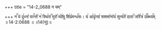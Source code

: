 +++
title = "14-2_0688 न यम्"

+++
न꣢꣫ यं दु꣣ध्ना꣡ वर꣢꣯न्ते꣣ न꣢ स्थि꣣रा꣢꣫ मुरो꣣ म꣡दे꣢षु शि꣣प्र꣡मन्ध꣢꣯सः। य꣢ आ꣣दृ꣡त्या꣢ शशमा꣣ना꣡य꣢ सुन्व꣣ते꣡ दाता꣢꣯ जरि꣣त्र꣢ उ꣣꣬क्थ्य꣢꣯म् ॥ 14-2:0688 ॥ ॥14(जु)॥